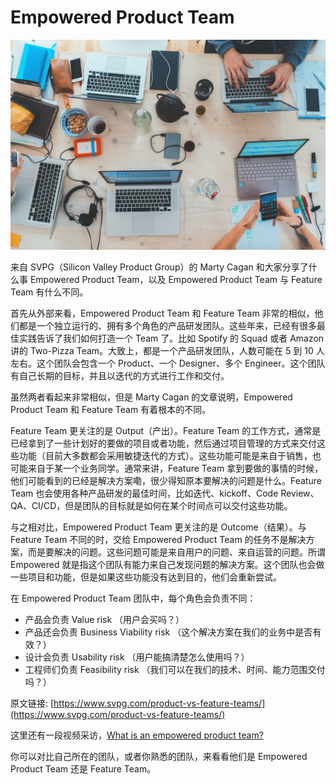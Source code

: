 # Empowered Product Team

![Team](../../images/posts/2022/1218/marvin-meyer-SYTO3xs06fU-unsplash.jpg)

来自 SVPG（Silicon Valley Product Group）的 Marty Cagan 和大家分享了什么事 Empowered Product Team，以及 Empowered Product Team 与 Feature Team 有什么不同。

首先从外部来看，Empowered Product Team 和 Feature Team 非常的相似，他们都是一个独立运行的、拥有多个角色的产品研发团队。这些年来，已经有很多最佳实践告诉了我们如何打造一个 Team 了。比如 Spotify 的 Squad 或者 Amazon 讲的 Two-Pizza Team。大致上，都是一个产品研发团队，人数可能在 5 到 10 人左右。这个团队会包含一个 Product、一个 Designer、多个 Engineer。这个团队有自己长期的目标，并且以迭代的方式进行工作和交付。

虽然两者看起来非常相似，但是 Marty Cagan 的文章说明，Empowered Product Team 和 Feature Team 有着根本的不同。

Feature Team 更关注的是 Output（产出）。Feature Team 的工作方式，通常是已经拿到了一些计划好的要做的项目或者功能，然后通过项目管理的方式来交付这些功能（目前大多数都会采用敏捷迭代的方式）。这些功能可能是来自于销售，也可能来自于某一个业务同学。通常来讲，Feature Team 拿到要做的事情的时候，他们可能看到的已经是解决方案嘞，很少得知原本要解决的问题是什么。Feature Team 也会使用各种产品研发的最佳时间，比如迭代、kickoff、Code Review、QA、CI/CD，但是团队的目标就是如何在某个时间点可以交付这些功能。

与之相对比，Empowered Product Team 更关注的是 Outcome（结果）。与 Feature Team 不同的时，交给 Empowered Product Team 的任务不是解决方案，而是要解决的问题。这些问题可能是来自用户的问题、来自运营的问题。所谓 Empowered 就是指这个团队有能力来自己发现问题的解决方案。这个团队也会做一些项目和功能，但是如果这些功能没有达到目的，他们会重新尝试。

在 Empowered Product Team 团队中，每个角色会负责不同：

* 产品会负责 Value risk （用户会买吗？）
* 产品还会负责 Business Viability risk （这个解决方案在我们的业务中是否有效？）
* 设计会负责 Usability risk （用户能搞清楚怎么使用吗？）
* 工程师们负责 Feasibility risk （我们可以在我们的技术、时间、能力范围交付吗？）

原文链接: [https://www.svpg.com/product-vs-feature-teams/](https://www.svpg.com/product-vs-feature-teams/)

这里还有一段视频采访，[What is an empowered product team?](https://www.youtube.com/watch?v=CqJ4So-JjLA)

你可以对比自己所在的团队，或者你熟悉的团队，来看看他们是 Empowered Product Team 还是 Feature Team。
